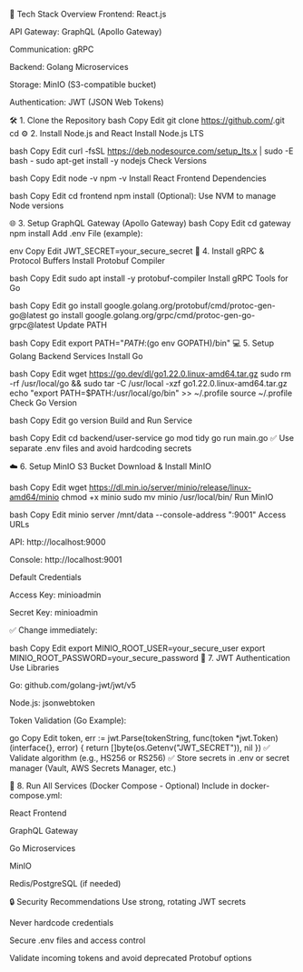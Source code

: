 🚀 Tech Stack Overview
Frontend: React.js

API Gateway: GraphQL (Apollo Gateway)

Communication: gRPC

Backend: Golang Microservices

Storage: MinIO (S3-compatible bucket)

Authentication: JWT (JSON Web Tokens)

🛠️ 1. Clone the Repository
bash
Copy
Edit
git clone https://github.com/<your-repo>.git
cd <your-repo>
⚙️ 2. Install Node.js and React
Install Node.js LTS

bash
Copy
Edit
curl -fsSL https://deb.nodesource.com/setup_lts.x | sudo -E bash -
sudo apt-get install -y nodejs
Check Versions

bash
Copy
Edit
node -v
npm -v
Install React Frontend Dependencies

bash
Copy
Edit
cd frontend
npm install
(Optional): Use NVM to manage Node versions

🌐 3. Setup GraphQL Gateway (Apollo Gateway)
bash
Copy
Edit
cd gateway
npm install
Add .env File (example):

env
Copy
Edit
JWT_SECRET=your_secure_secret
🔌 4. Install gRPC & Protocol Buffers
Install Protobuf Compiler

bash
Copy
Edit
sudo apt install -y protobuf-compiler
Install gRPC Tools for Go

bash
Copy
Edit
go install google.golang.org/protobuf/cmd/protoc-gen-go@latest
go install google.golang.org/grpc/cmd/protoc-gen-go-grpc@latest
Update PATH

bash
Copy
Edit
export PATH="$PATH:$(go env GOPATH)/bin"
💻 5. Setup Golang Backend Services
Install Go

bash
Copy
Edit
wget https://go.dev/dl/go1.22.0.linux-amd64.tar.gz
sudo rm -rf /usr/local/go && sudo tar -C /usr/local -xzf go1.22.0.linux-amd64.tar.gz
echo "export PATH=$PATH:/usr/local/go/bin" >> ~/.profile
source ~/.profile
Check Go Version

bash
Copy
Edit
go version
Build and Run Service

bash
Copy
Edit
cd backend/user-service
go mod tidy
go run main.go
✅ Use separate .env files and avoid hardcoding secrets

☁️ 6. Setup MinIO S3 Bucket
Download & Install MinIO

bash
Copy
Edit
wget https://dl.min.io/server/minio/release/linux-amd64/minio
chmod +x minio
sudo mv minio /usr/local/bin/
Run MinIO

bash
Copy
Edit
minio server /mnt/data --console-address ":9001"
Access URLs

API: http://localhost:9000

Console: http://localhost:9001

Default Credentials

Access Key: minioadmin

Secret Key: minioadmin

✅ Change immediately:

bash
Copy
Edit
export MINIO_ROOT_USER=your_secure_user
export MINIO_ROOT_PASSWORD=your_secure_password
🔐 7. JWT Authentication
Use Libraries

Go: github.com/golang-jwt/jwt/v5

Node.js: jsonwebtoken

Token Validation (Go Example):

go
Copy
Edit
token, err := jwt.Parse(tokenString, func(token *jwt.Token) (interface{}, error) {
    return []byte(os.Getenv("JWT_SECRET")), nil
})
✅ Validate algorithm (e.g., HS256 or RS256)
✅ Store secrets in .env or secret manager (Vault, AWS Secrets Manager, etc.)

🐳 8. Run All Services (Docker Compose - Optional)
Include in docker-compose.yml:

React Frontend

GraphQL Gateway

Go Microservices

MinIO

Redis/PostgreSQL (if needed)

🔒 Security Recommendations
Use strong, rotating JWT secrets

Never hardcode credentials

Secure .env files and access control

Validate incoming tokens and avoid deprecated Protobuf options
